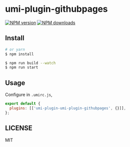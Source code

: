# umi-plugin-githubpages

[![NPM version](https://img.shields.io/npm/v/umi-plugin-githubpages.svg?style=flat)](https://npmjs.org/package/umi-plugin-githubpages) [![NPM downloads](http://img.shields.io/npm/dm/umi-plugin-githubpages.svg?style=flat)](https://npmjs.org/package/umi-plugin-githubpages)

## Install

```bash
# or yarn
$ npm install
```

```bash
$ npm run build --watch
$ npm run start
```

## Usage

Configure in `.umirc.js`,

```js
export default {
  plugins: [['umi-plugin-umi-plugin-githubpages', {}]],
};
```

## LICENSE

MIT
